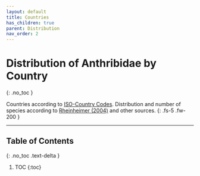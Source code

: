```yaml
---
layout: default
title: Countries
has_children: true
parent: Distribution
nav_order: 2
---
```


# Distribution of Anthribidae by Country
{: .no_toc }

Countries according to [ISO-Country Codes](https://en.wikipedia.org/wiki/List_of_ISO_3166_country_codes). Distribution and number of species according to [Rheinheimer (2004)](https://www.zobodat.at/pdf/Mitt-Ent-Ver-Stuttgart_39_2004_0001-0244.pdf) and other sources. 
{: .fs-5 .fw-200 }

---

## Table of Contents
{: .no_toc .text-delta }

1. TOC
{:toc}

